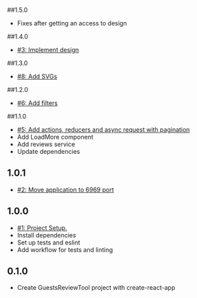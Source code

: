 ##1.5.0
* Fixes after getting an access to design

##1.4.0
* [#3: Implement design](https://github.com/ZorianaPro/GuestsReviewsTool/issues/3)

##1.3.0
* [#8: Add SVGs](https://github.com/ZorianaPro/GuestsReviewsTool/issues/8)

##1.2.0
* [#6: Add filters](https://github.com/ZorianaPro/GuestsReviewsTool/issues/6)

##1.1.0
* [#5: Add actions, reducers and async request with pagination](https://github.com/ZorianaPro/GuestsReviewsTool/issues/5)
* Add LoadMore component
* Add reviews service
* Update dependencies

## 1.0.1
* [#2: Move application to 6969 port](https://github.com/ZorianaPro/GuestsReviewsTool/issues/2)

## 1.0.0
* [#1: Project Setup.](https://github.com/ZorianaPro/GuestsReviewsTool/issues/1)
* Install dependencies
* Set up tests and eslint
* Add workflow for tests and linting

## 0.1.0
* Create GuestsReviewTool project with create-react-app